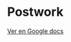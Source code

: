 # Postwork

[Ver en Google docs](https://docs.google.com/document/d/1ZwlNDhdgf7YFQYSA6xpMpyRFv_yBPLQnY2CCmy11srY/edit?usp=sharing)
